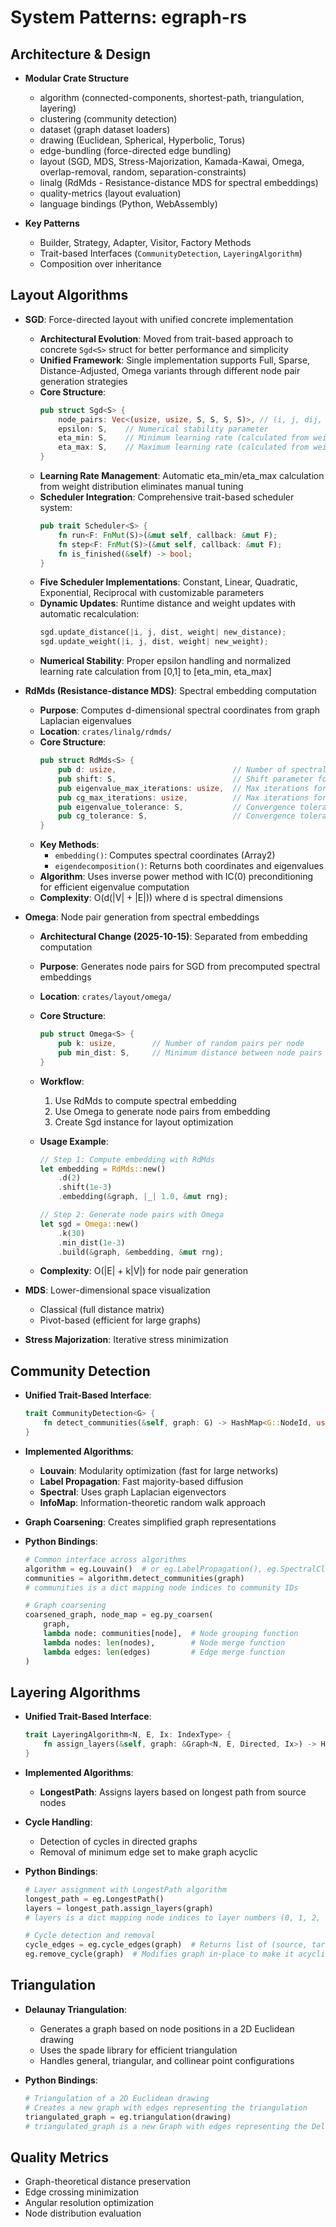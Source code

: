 # System Patterns: egraph-rs

## Architecture & Design

- **Modular Crate Structure**

  - algorithm (connected-components, shortest-path, triangulation, layering)
  - clustering (community detection)
  - dataset (graph dataset loaders)
  - drawing (Euclidean, Spherical, Hyperbolic, Torus)
  - edge-bundling (force-directed edge bundling)
  - layout (SGD, MDS, Stress-Majorization, Kamada-Kawai, Omega, overlap-removal, random, separation-constraints)
  - linalg (RdMds - Resistance-distance MDS for spectral embeddings)
  - quality-metrics (layout evaluation)
  - language bindings (Python, WebAssembly)

- **Key Patterns**
  - Builder, Strategy, Adapter, Visitor, Factory Methods
  - Trait-based Interfaces (`CommunityDetection`, `LayeringAlgorithm`)
  - Composition over inheritance

## Layout Algorithms

- **SGD**: Force-directed layout with unified concrete implementation

  - **Architectural Evolution**: Moved from trait-based approach to concrete `Sgd<S>` struct for better performance and simplicity
  - **Unified Framework**: Single implementation supports Full, Sparse, Distance-Adjusted, Omega variants through different node pair generation strategies
  - **Core Structure**:
    ```rust
    pub struct Sgd<S> {
        node_pairs: Vec<(usize, usize, S, S, S, S)>, // (i, j, dij, dji, wij, wji)
        epsilon: S,    // Numerical stability parameter
        eta_min: S,    // Minimum learning rate (calculated from weights)
        eta_max: S,    // Maximum learning rate (calculated from weights)
    }
    ```
  - **Learning Rate Management**: Automatic eta_min/eta_max calculation from weight distribution eliminates manual tuning
  - **Scheduler Integration**: Comprehensive trait-based scheduler system:
    ```rust
    pub trait Scheduler<S> {
        fn run<F: FnMut(S)>(&mut self, callback: &mut F);
        fn step<F: FnMut(S)>(&mut self, callback: &mut F);
        fn is_finished(&self) -> bool;
    }
    ```
  - **Five Scheduler Implementations**: Constant, Linear, Quadratic, Exponential, Reciprocal with customizable parameters
  - **Dynamic Updates**: Runtime distance and weight updates with automatic recalculation:
    ```rust
    sgd.update_distance(|i, j, dist, weight| new_distance);
    sgd.update_weight(|i, j, dist, weight| new_weight);
    ```
  - **Numerical Stability**: Proper epsilon handling and normalized learning rate calculation from [0,1] to [eta_min, eta_max]

- **RdMds (Resistance-distance MDS)**: Spectral embedding computation

  - **Purpose**: Computes d-dimensional spectral coordinates from graph Laplacian eigenvalues
  - **Location**: `crates/linalg/rdmds/`
  - **Core Structure**:
    ```rust
    pub struct RdMds<S> {
        pub d: usize,                          // Number of spectral dimensions
        pub shift: S,                          // Shift parameter for positive definite matrix L + cI
        pub eigenvalue_max_iterations: usize,  // Max iterations for eigenvalue computation
        pub cg_max_iterations: usize,          // Max iterations for CG method
        pub eigenvalue_tolerance: S,           // Convergence tolerance for eigenvalues
        pub cg_tolerance: S,                   // Convergence tolerance for CG
    }
    ```
  - **Key Methods**:
    - `embedding()`: Computes spectral coordinates (Array2)
    - `eigendecomposition()`: Returns both coordinates and eigenvalues
  - **Algorithm**: Uses inverse power method with IC(0) preconditioning for efficient eigenvalue computation
  - **Complexity**: O(d(|V| + |E|)) where d is spectral dimensions

- **Omega**: Node pair generation from spectral embeddings

  - **Architectural Change (2025-10-15)**: Separated from embedding computation
  - **Purpose**: Generates node pairs for SGD from precomputed spectral embeddings
  - **Location**: `crates/layout/omega/`
  - **Core Structure**:
    ```rust
    pub struct Omega<S> {
        pub k: usize,        // Number of random pairs per node
        pub min_dist: S,     // Minimum distance between node pairs
    }
    ```
  - **Workflow**:
    1. Use RdMds to compute spectral embedding
    2. Use Omega to generate node pairs from embedding
    3. Create Sgd instance for layout optimization
  - **Usage Example**:

    ```rust
    // Step 1: Compute embedding with RdMds
    let embedding = RdMds::new()
        .d(2)
        .shift(1e-3)
        .embedding(&graph, |_| 1.0, &mut rng);

    // Step 2: Generate node pairs with Omega
    let sgd = Omega::new()
        .k(30)
        .min_dist(1e-3)
        .build(&graph, &embedding, &mut rng);
    ```

  - **Complexity**: O(|E| + k|V|) for node pair generation

- **MDS**: Lower-dimensional space visualization

  - Classical (full distance matrix)
  - Pivot-based (efficient for large graphs)

- **Stress Majorization**: Iterative stress minimization

## Community Detection

- **Unified Trait-Based Interface**:

  ```rust
  trait CommunityDetection<G> {
      fn detect_communities(&self, graph: G) -> HashMap<G::NodeId, usize>;
  }
  ```

- **Implemented Algorithms**:

  - **Louvain**: Modularity optimization (fast for large networks)
  - **Label Propagation**: Fast majority-based diffusion
  - **Spectral**: Uses graph Laplacian eigenvectors
  - **InfoMap**: Information-theoretic random walk approach

- **Graph Coarsening**: Creates simplified graph representations

- **Python Bindings**:

  ```python
  # Common interface across algorithms
  algorithm = eg.Louvain()  # or eg.LabelPropagation(), eg.SpectralClustering(k), eg.InfoMap()
  communities = algorithm.detect_communities(graph)
  # communities is a dict mapping node indices to community IDs

  # Graph coarsening
  coarsened_graph, node_map = eg.py_coarsen(
      graph,
      lambda node: communities[node],  # Node grouping function
      lambda nodes: len(nodes),        # Node merge function
      lambda edges: len(edges)         # Edge merge function
  )
  ```

## Layering Algorithms

- **Unified Trait-Based Interface**:

  ```rust
  trait LayeringAlgorithm<N, E, Ix: IndexType> {
      fn assign_layers(&self, graph: &Graph<N, E, Directed, Ix>) -> HashMap<NodeIndex<Ix>, usize>;
  }
  ```

- **Implemented Algorithms**:

  - **LongestPath**: Assigns layers based on longest path from source nodes

- **Cycle Handling**:

  - Detection of cycles in directed graphs
  - Removal of minimum edge set to make graph acyclic

- **Python Bindings**:

  ```python
  # Layer assignment with LongestPath algorithm
  longest_path = eg.LongestPath()
  layers = longest_path.assign_layers(graph)
  # layers is a dict mapping node indices to layer numbers (0, 1, 2, ...)

  # Cycle detection and removal
  cycle_edges = eg.cycle_edges(graph)  # Returns list of (source, target) tuples
  eg.remove_cycle(graph)  # Modifies graph in-place to make it acyclic
  ```

## Triangulation

- **Delaunay Triangulation**:

  - Generates a graph based on node positions in a 2D Euclidean drawing
  - Uses the spade library for efficient triangulation
  - Handles general, triangular, and collinear point configurations

- **Python Bindings**:

  ```python
  # Triangulation of a 2D Euclidean drawing
  # Creates a new graph with edges representing the triangulation
  triangulated_graph = eg.triangulation(drawing)
  # triangulated_graph is a new Graph with edges representing the Delaunay triangulation
  ```

## Quality Metrics

- Graph-theoretical distance preservation
- Edge crossing minimization
- Angular resolution optimization
- Node distribution evaluation
